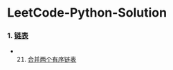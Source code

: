# LeetCode-Python-Solution

### 1. [链表](https://github.com/WJ-Lai/LeetCode-Python-Solution/tree/master/1.%20%E9%93%BE%E8%A1%A8)
- 21. [合并两个有序链表](https://github.com/WJ-Lai/LeetCode-Python-Solution/blob/master/1.%20%E9%93%BE%E8%A1%A8/21.%E5%90%88%E5%B9%B6%E4%B8%A4%E4%B8%AA%E6%9C%89%E5%BA%8F%E9%93%BE%E8%A1%A8)
